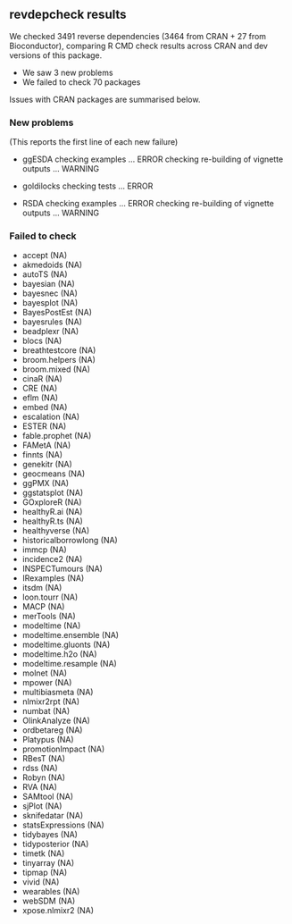 ## revdepcheck results

We checked 3491 reverse dependencies (3464 from CRAN + 27 from Bioconductor), comparing R CMD check results across CRAN and dev versions of this package.

 * We saw 3 new problems
 * We failed to check 70 packages

Issues with CRAN packages are summarised below.

### New problems
(This reports the first line of each new failure)

* ggESDA
  checking examples ... ERROR
  checking re-building of vignette outputs ... WARNING

* goldilocks
  checking tests ... ERROR

* RSDA
  checking examples ... ERROR
  checking re-building of vignette outputs ... WARNING

### Failed to check

* accept               (NA)
* akmedoids            (NA)
* autoTS               (NA)
* bayesian             (NA)
* bayesnec             (NA)
* bayesplot            (NA)
* BayesPostEst         (NA)
* bayesrules           (NA)
* beadplexr            (NA)
* blocs                (NA)
* breathtestcore       (NA)
* broom.helpers        (NA)
* broom.mixed          (NA)
* cinaR                (NA)
* CRE                  (NA)
* eflm                 (NA)
* embed                (NA)
* escalation           (NA)
* ESTER                (NA)
* fable.prophet        (NA)
* FAMetA               (NA)
* finnts               (NA)
* genekitr             (NA)
* geocmeans            (NA)
* ggPMX                (NA)
* ggstatsplot          (NA)
* GOxploreR            (NA)
* healthyR.ai          (NA)
* healthyR.ts          (NA)
* healthyverse         (NA)
* historicalborrowlong (NA)
* immcp                (NA)
* incidence2           (NA)
* INSPECTumours        (NA)
* IRexamples           (NA)
* itsdm                (NA)
* loon.tourr           (NA)
* MACP                 (NA)
* merTools             (NA)
* modeltime            (NA)
* modeltime.ensemble   (NA)
* modeltime.gluonts    (NA)
* modeltime.h2o        (NA)
* modeltime.resample   (NA)
* molnet               (NA)
* mpower               (NA)
* multibiasmeta        (NA)
* nlmixr2rpt           (NA)
* numbat               (NA)
* OlinkAnalyze         (NA)
* ordbetareg           (NA)
* Platypus             (NA)
* promotionImpact      (NA)
* RBesT                (NA)
* rdss                 (NA)
* Robyn                (NA)
* RVA                  (NA)
* SAMtool              (NA)
* sjPlot               (NA)
* sknifedatar          (NA)
* statsExpressions     (NA)
* tidybayes            (NA)
* tidyposterior        (NA)
* timetk               (NA)
* tinyarray            (NA)
* tipmap               (NA)
* vivid                (NA)
* wearables            (NA)
* webSDM               (NA)
* xpose.nlmixr2        (NA)

